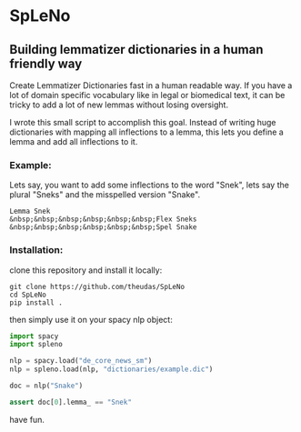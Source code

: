 # SpLeNo
## Building lemmatizer dictionaries in a human friendly way

Create Lemmatizer Dictionaries fast in a human readable way.
If you have a lot of domain specific vocabulary like in legal or biomedical text, it can be tricky to add a lot of new lemmas without losing oversight.

I wrote this small script to accomplish this goal. Instead of writing huge dictionaries with mapping all inflections to a lemma, this lets you define a lemma and add all inflections to it.

### Example:
Lets say, you want to add some inflections to the word "Snek", lets say the plural "Sneks" and the misspelled version "Snake".
```
Lemma Snek  
&nbsp;&nbsp;&nbsp;&nbsp;&nbsp;&nbsp;Flex Sneks  
&nbsp;&nbsp;&nbsp;&nbsp;&nbsp;&nbsp;Spel Snake  
```
### Installation:
clone this repository and install it locally:

```console
git clone https://github.com/theudas/SpLeNo
cd SpLeNo
pip install .
```

then simply use it on your spacy nlp object:

```python
import spacy
import spleno

nlp = spacy.load("de_core_news_sm")
nlp = spleno.load(nlp, "dictionaries/example.dic")

doc = nlp("Snake")

assert doc[0].lemma_ == "Snek"
```

have fun.
